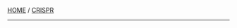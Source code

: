 [HOME](/README.md) / [CRISPR](/assets/docs/synthesis/proteins/CRISPR/readme.md) 

-------------------
